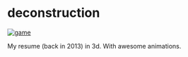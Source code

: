 deconstruction
===

[![game](https://platane.github.io/deconstruction/screenshots/resume.jpg)](https://platane.github.io/deconstruction/)

My resume (back in 2013) in 3d. With awesome animations.